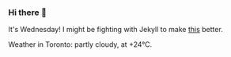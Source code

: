 ### Hi there :wave:

It's Wednesday! I might be fighting with Jekyll to make [this](https://swissclubto.github.io) better.

Weather in Toronto: partly cloudy, at +24°C.
